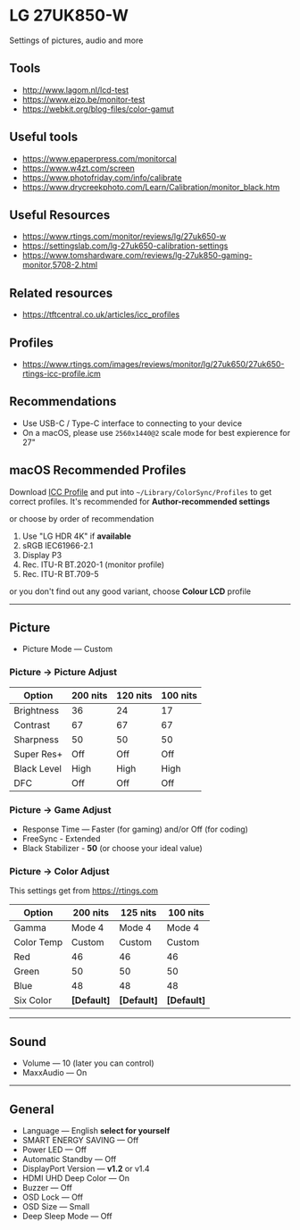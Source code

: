 # LG 27UK850-W

Settings of pictures, audio and more

## Tools

- <http://www.lagom.nl/lcd-test>
- <https://www.eizo.be/monitor-test>
- <https://webkit.org/blog-files/color-gamut>

## Useful tools

- <https://www.epaperpress.com/monitorcal>
- <https://www.w4zt.com/screen>
- <https://www.photofriday.com/info/calibrate>
- <https://www.drycreekphoto.com/Learn/Calibration/monitor_black.htm>

## Useful Resources

- <https://www.rtings.com/monitor/reviews/lg/27uk650-w>
- <https://settingslab.com/lg-27uk650-calibration-settings>
- <https://www.tomshardware.com/reviews/lg-27uk850-gaming-monitor,5708-2.html>

## Related resources

- <https://tftcentral.co.uk/articles/icc_profiles>

## Profiles

- <https://www.rtings.com/images/reviews/monitor/lg/27uk650/27uk650-rtings-icc-profile.icm>

## Recommendations

- Use USB-C / Type-C interface to connecting to your device
- On a macOS, please use `2560x1440@2` scale mode for best expierence for 27"

## macOS Recommended Profiles

Download [ICC Profile](#profiles) and put into `~/Library/ColorSync/Profiles`
to get correct profiles. It's recommended for **Author-recommended settings**

or choose by order of recommendation

1. Use "LG HDR 4K" if **available**
2. sRGB IEC61966-2.1
3. Display P3
4. Rec. ITU-R BT.2020-1 (monitor profile)
5. Rec. ITU-R BT.709-5

or you don't find out any good variant, choose **Colour LCD** profile

---

## Picture

- Picture Mode — Custom

### Picture → Picture Adjust

| Option      | 200 nits | 120 nits | 100 nits |
| ----------- | -------- | -------- | -------- |
| Brightness  | 36       | 24       | 17       |
| Contrast    | 67       | 67       | 67       |
| Sharpness   | 50       | 50       | 50       |
| Super Res+  | Off      | Off      | Off      |
| Black Level | High     | High     | High     |
| DFC         | Off      | Off      | Off      |

### Picture → Game Adjust

- Response Time — Faster (for gaming) and/or Off (for coding)
- FreeSync - Extended
- Black Stabilizer - **50** (or choose your ideal value)

### Picture → Color Adjust

This settings get from <https://rtings.com>

| Option     | 200 nits        | 125 nits        | 100 nits        |
| ---------- | --------------- | --------------- | --------------- |
| Gamma      | Mode 4          | Mode 4          | Mode 4          |
| Color Temp | Custom          | Custom          | Custom          |
| Red        | 46              | 46              | 46              |
| Green      | 50              | 50              | 50              |
| Blue       | 48              | 48              | 48              |
| Six Color  | **\[Default\]** | **\[Default\]** | **\[Default\]** |

---

## Sound

- Volume — 10 (later you can control)
- MaxxAudio — On

---

## General

- Language — English **select for yourself**
- SMART ENERGY SAVING — Off
- Power LED — Off
- Automatic Standby — Off
- DisplayPort Version — **v1.2** or v1.4
- HDMI UHD Deep Color — On
- Buzzer — Off
- OSD Lock — Off
- OSD Size — Small
- Deep Sleep Mode — Off
